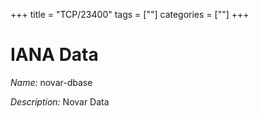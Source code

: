 +++
title = "TCP/23400"
tags = [""]
categories = [""]
+++

# IANA Data

_Name:_ novar-dbase

_Description:_ Novar Data

